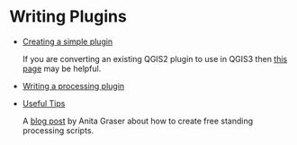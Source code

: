 # Writing Plugins

+ [Creating a simple plugin](https://astuntechnology.github.io/qgis-tutorials/html/en/docs/3/building_a_python_plugin.html)

  If you are converting an existing QGIS2 plugin to use in QGIS3 then [this
  page](https://github.com/qgis/QGIS/wiki/Plugin-migration-to-QGIS-3)
  may be helpful.

+ [Writing a processing plugin](http://www.qgistutorials.com/en/docs/3/processing_python_scripts.html)


+ [Useful Tips](http://nyalldawson.net/2016/10/speeding-up-your-pyqgis-scripts/)    

  A [blog
  post](https://anitagraser.com/2019/03/03/stand-alone-pyqgis-scripts-with-osgeo4w/)
  by Anita Graser about how to create free standing processing scripts.
